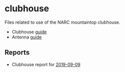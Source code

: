 # clubhouse

Files related to use of the NARC mountaintop clubhouse.

- Clubhouse [guide](clubhouse-guide.html)
- Antenna [guide](antennas.html)

## Reports

- Clubhouse report for [2019-09-09](https://nittany-amateur-radio-club.github.io/clubhouse/2019-09-10-clubhouse-rpt.html)

